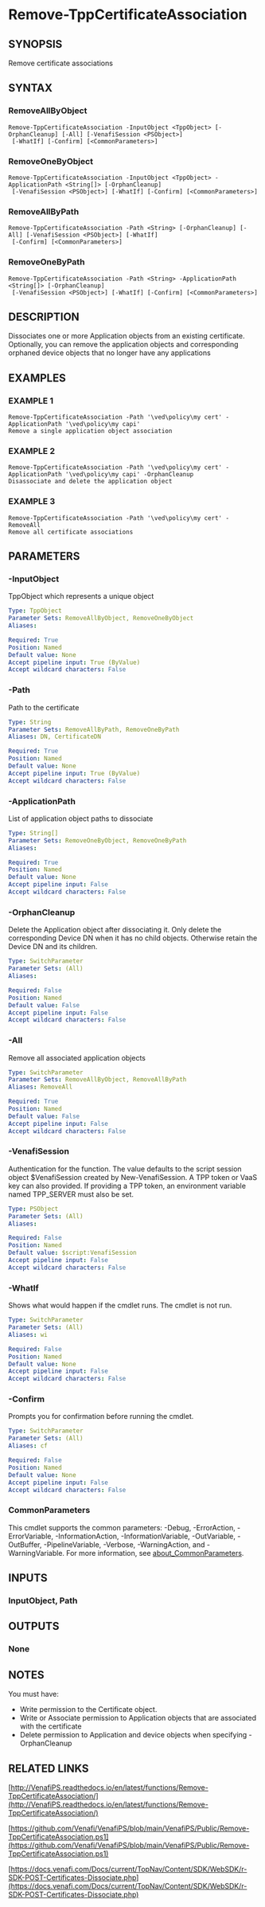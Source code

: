 # Remove-TppCertificateAssociation

## SYNOPSIS
Remove certificate associations

## SYNTAX

### RemoveAllByObject
```
Remove-TppCertificateAssociation -InputObject <TppObject> [-OrphanCleanup] [-All] [-VenafiSession <PSObject>]
 [-WhatIf] [-Confirm] [<CommonParameters>]
```

### RemoveOneByObject
```
Remove-TppCertificateAssociation -InputObject <TppObject> -ApplicationPath <String[]> [-OrphanCleanup]
 [-VenafiSession <PSObject>] [-WhatIf] [-Confirm] [<CommonParameters>]
```

### RemoveAllByPath
```
Remove-TppCertificateAssociation -Path <String> [-OrphanCleanup] [-All] [-VenafiSession <PSObject>] [-WhatIf]
 [-Confirm] [<CommonParameters>]
```

### RemoveOneByPath
```
Remove-TppCertificateAssociation -Path <String> -ApplicationPath <String[]> [-OrphanCleanup]
 [-VenafiSession <PSObject>] [-WhatIf] [-Confirm] [<CommonParameters>]
```

## DESCRIPTION
Dissociates one or more Application objects from an existing certificate.
Optionally, you can remove the application objects and corresponding orphaned device objects that no longer have any applications

## EXAMPLES

### EXAMPLE 1
```
Remove-TppCertificateAssociation -Path '\ved\policy\my cert' -ApplicationPath '\ved\policy\my capi'
Remove a single application object association
```

### EXAMPLE 2
```
Remove-TppCertificateAssociation -Path '\ved\policy\my cert' -ApplicationPath '\ved\policy\my capi' -OrphanCleanup
Disassociate and delete the application object
```

### EXAMPLE 3
```
Remove-TppCertificateAssociation -Path '\ved\policy\my cert' -RemoveAll
Remove all certificate associations
```

## PARAMETERS

### -InputObject
TppObject which represents a unique object

```yaml
Type: TppObject
Parameter Sets: RemoveAllByObject, RemoveOneByObject
Aliases:

Required: True
Position: Named
Default value: None
Accept pipeline input: True (ByValue)
Accept wildcard characters: False
```

### -Path
Path to the certificate

```yaml
Type: String
Parameter Sets: RemoveAllByPath, RemoveOneByPath
Aliases: DN, CertificateDN

Required: True
Position: Named
Default value: None
Accept pipeline input: True (ByValue)
Accept wildcard characters: False
```

### -ApplicationPath
List of application object paths to dissociate

```yaml
Type: String[]
Parameter Sets: RemoveOneByObject, RemoveOneByPath
Aliases:

Required: True
Position: Named
Default value: None
Accept pipeline input: False
Accept wildcard characters: False
```

### -OrphanCleanup
Delete the Application object after dissociating it.
Only delete the corresponding Device DN when it has no child objects.
Otherwise retain the Device DN and its children.

```yaml
Type: SwitchParameter
Parameter Sets: (All)
Aliases:

Required: False
Position: Named
Default value: False
Accept pipeline input: False
Accept wildcard characters: False
```

### -All
Remove all associated application objects

```yaml
Type: SwitchParameter
Parameter Sets: RemoveAllByObject, RemoveAllByPath
Aliases: RemoveAll

Required: True
Position: Named
Default value: False
Accept pipeline input: False
Accept wildcard characters: False
```

### -VenafiSession
Authentication for the function.
The value defaults to the script session object $VenafiSession created by New-VenafiSession.
A TPP token or VaaS key can also provided.
If providing a TPP token, an environment variable named TPP_SERVER must also be set.

```yaml
Type: PSObject
Parameter Sets: (All)
Aliases:

Required: False
Position: Named
Default value: $script:VenafiSession
Accept pipeline input: False
Accept wildcard characters: False
```

### -WhatIf
Shows what would happen if the cmdlet runs.
The cmdlet is not run.

```yaml
Type: SwitchParameter
Parameter Sets: (All)
Aliases: wi

Required: False
Position: Named
Default value: None
Accept pipeline input: False
Accept wildcard characters: False
```

### -Confirm
Prompts you for confirmation before running the cmdlet.

```yaml
Type: SwitchParameter
Parameter Sets: (All)
Aliases: cf

Required: False
Position: Named
Default value: None
Accept pipeline input: False
Accept wildcard characters: False
```

### CommonParameters
This cmdlet supports the common parameters: -Debug, -ErrorAction, -ErrorVariable, -InformationAction, -InformationVariable, -OutVariable, -OutBuffer, -PipelineVariable, -Verbose, -WarningAction, and -WarningVariable. For more information, see [about_CommonParameters](http://go.microsoft.com/fwlink/?LinkID=113216).

## INPUTS

### InputObject, Path
## OUTPUTS

### None
## NOTES
You must have:
- Write permission to the Certificate object.
- Write or Associate permission to Application objects that are associated with the certificate
- Delete permission to Application and device objects when specifying -OrphanCleanup

## RELATED LINKS

[http://VenafiPS.readthedocs.io/en/latest/functions/Remove-TppCertificateAssociation/](http://VenafiPS.readthedocs.io/en/latest/functions/Remove-TppCertificateAssociation/)

[https://github.com/Venafi/VenafiPS/blob/main/VenafiPS/Public/Remove-TppCertificateAssociation.ps1](https://github.com/Venafi/VenafiPS/blob/main/VenafiPS/Public/Remove-TppCertificateAssociation.ps1)

[https://docs.venafi.com/Docs/current/TopNav/Content/SDK/WebSDK/r-SDK-POST-Certificates-Dissociate.php](https://docs.venafi.com/Docs/current/TopNav/Content/SDK/WebSDK/r-SDK-POST-Certificates-Dissociate.php)

